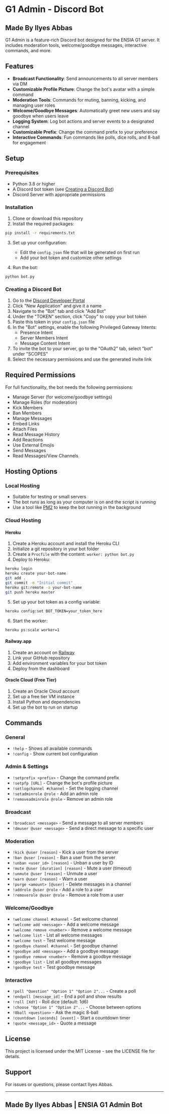 # G1 Admin - Discord Bot
## Made By Ilyes Abbas

G1 Admin is a feature-rich Discord bot designed for the ENSIA G1 server. It includes moderation tools, welcome/goodbye messages, interactive commands, and more.

## Features

- **Broadcast Functionality**: Send announcements to all server members via DM
- **Customizable Profile Picture**: Change the bot's avatar with a simple command
- **Moderation Tools**: Commands for muting, banning, kicking, and managing user roles
- **Welcome/Goodbye Messages**: Automatically greet new users and say goodbye when users leave
- **Logging System**: Log bot actions and server events to a designated channel
- **Customizable Prefix**: Change the command prefix to your preference
- **Interactive Commands**: Fun commands like polls, dice rolls, and 8-ball for engagement

## Setup

### Prerequisites

- Python 3.8 or higher
- A Discord bot token (see [Creating a Discord Bot](#creating-a-discord-bot))
- Discord Server with appropriate permissions

### Installation

1. Clone or download this repository
2. Install the required packages:

```bash
pip install -r requirements.txt
```

3. Set up your configuration:
   - Edit the `config.json` file that will be generated on first run
   - Add your bot token and customize other settings

4. Run the bot:

```bash
python bot.py
```

### Creating a Discord Bot

1. Go to the [Discord Developer Portal](https://discord.com/developers/applications)
2. Click "New Application" and give it a name
3. Navigate to the "Bot" tab and click "Add Bot"
4. Under the "TOKEN" section, click "Copy" to copy your bot token
5. Paste this token in your `config.json` file
6. In the "Bot" settings, enable the following Privileged Gateway Intents:
   - Presence Intent
   - Server Members Intent
   - Message Content Intent
7. To invite the bot to your server, go to the "OAuth2" tab, select "bot" under "SCOPES"
8. Select the necessary permissions and use the generated invite link

## Required Permissions

For full functionality, the bot needs the following permissions:

- Manage Server (for welcome/goodbye settings)
- Manage Roles (for moderation)
- Kick Members
- Ban Members
- Manage Messages
- Embed Links
- Attach Files
- Read Message History
- Add Reactions
- Use External Emojis
- Send Messages
- Read Messages/View Channels

## Hosting Options

### Local Hosting

- Suitable for testing or small servers
- The bot runs as long as your computer is on and the script is running
- Use a tool like [PM2](https://pm2.keymetrics.io/) to keep the bot running in the background

### Cloud Hosting

#### Heroku
1. Create a Heroku account and install the Heroku CLI
2. Initialize a git repository in your bot folder
3. Create a `Procfile` with the content: `worker: python bot.py`
4. Deploy to Heroku:

```bash
heroku login
heroku create your-bot-name
git add .
git commit -m "Initial commit"
heroku git:remote -a your-bot-name
git push heroku master
```

5. Set up your bot token as a config variable:

```bash
heroku config:set BOT_TOKEN=your_token_here
```

6. Start the worker:

```bash
heroku ps:scale worker=1
```

#### Railway.app
1. Create an account on [Railway](https://railway.app/)
2. Link your GitHub repository
3. Add environment variables for your bot token
4. Deploy from the dashboard

#### Oracle Cloud (Free Tier)
1. Create an Oracle Cloud account
2. Set up a free tier VM instance
3. Install Python and dependencies
4. Set up the bot to run on startup

## Commands

### General
- `!help` - Shows all available commands
- `!config` - Show current bot configuration

### Admin & Settings
- `!setprefix <prefix>` - Change the command prefix
- `!setpfp [URL]` - Change the bot's profile picture
- `!setlogchannel #channel` - Set the logging channel
- `!setadminrole @role` - Add an admin role
- `!removeadminrole @role` - Remove an admin role

### Broadcast
- `!broadcast <message>` - Send a message to all server members
- `!dmuser @user <message>` - Send a direct message to a specific user

### Moderation
- `!kick @user [reason]` - Kick a user from the server
- `!ban @user [reason]` - Ban a user from the server
- `!unban <user_id> [reason]` - Unban a user by ID
- `!mute @user [duration] [reason]` - Mute a user (timeout)
- `!unmute @user [reason]` - Unmute a user
- `!warn @user [reason]` - Warn a user
- `!purge <amount> [@user]` - Delete messages in a channel
- `!addrole @user @role` - Add a role to a user
- `!removerole @user @role` - Remove a role from a user

### Welcome/Goodbye
- `!welcome channel #channel` - Set welcome channel
- `!welcome add <message>` - Add a welcome message
- `!welcome remove <number>` - Remove a welcome message
- `!welcome list` - List all welcome messages
- `!welcome test` - Test welcome message
- `!goodbye channel #channel` - Set goodbye channel
- `!goodbye add <message>` - Add a goodbye message
- `!goodbye remove <number>` - Remove a goodbye message
- `!goodbye list` - List all goodbye messages
- `!goodbye test` - Test goodbye message

### Interactive
- `!poll "Question" "Option 1" "Option 2"...` - Create a poll
- `!endpoll [message_id]` - End a poll and show results
- `!roll [XdY]` - Roll dice (default: 1d6)
- `!choose "Option 1" "Option 2"...` - Choose between options
- `!8ball <question>` - Ask the magic 8-ball
- `!countdown [seconds] [event]` - Start a countdown timer
- `!quote <message_id>` - Quote a message

## License

This project is licensed under the MIT License - see the LICENSE file for details.

## Support

For issues or questions, please contact Ilyes Abbas.

---

## Made By Ilyes Abbas | ENSIA G1 Admin Bot 